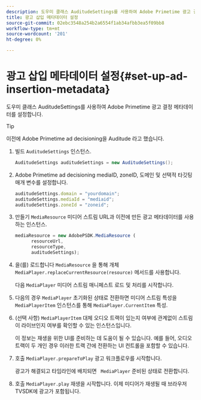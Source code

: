 ```yaml
---
description: 도우미 클래스 AuditudeSettings를 사용하여 Adobe Primetime 광고 결정 메타데이터를 설정합니다.
title: 광고 삽입 메타데이터 설정
source-git-commit: 02ebc3548a254b2a6554f1ab34afbb3ea5f09bb8
workflow-type: tm+mt
source-wordcount: '201'
ht-degree: 0%

---
```


# 광고 삽입 메타데이터 설정{#set-up-ad-insertion-metadata}

도우미 클래스 AuditudeSettings를 사용하여 Adobe Primetime 광고 결정 메타데이터를 설정합니다.

>[!TIP]
>
>이전에 Adobe Primetime ad decisioning을 Auditude 라고 했습니다.

1. 빌드 `AuditudeSettings` 인스턴스.

   ```java
   AuditudeSettings auditudeSettings = new AuditudeSettings();
   ```

1. Adobe Primetime ad decisioning mediaID, zoneID, 도메인 및 선택적 타깃팅 매개 변수를 설정합니다.

   ```js
   auditudeSettings.domain = "yourdomain"; 
   auditudeSettings.mediaId = "mediaid"; 
   auditudeSettings.zoneId = "zoneid";
   ```

1. 만들기 `MediaResource` 미디어 스트림 URL과 이전에 만든 광고 메타데이터를 사용하는 인스턴스.

   ```js
   mediaResource = new AdobePSDK.MediaResource ( 
         resourceUrl, 
         resourceType,  
         auditudeSettings);
   ```

1. 을(를) 로드합니다 `MediaResource` 을 통해 개체 `MediaPlayer.replaceCurrentResource(resource)` 메서드를 사용합니다.

   다음 `MediaPlayer` 미디어 스트림 매니페스트 로드 및 처리를 시작합니다.

1. 다음의 경우 `MediaPlayer` 초기화된 상태로 전환하면 미디어 스트림 특성을 `MediaPlayerItem` 인스턴스를 통해 `MediaPlayer.CurrentItem` 특성.
1. (선택 사항) `MediaPlayerItem` 대체 오디오 트랙이 있는지 여부에 관계없이 스트림이 라이브인지 여부를 확인할 수 있는 인스턴스입니다.

   이 정보는 재생을 위한 UI를 준비하는 데 도움이 될 수 있습니다. 예를 들어, 오디오 트랙이 두 개인 경우 이러한 트랙 간에 전환하는 UI 컨트롤을 포함할 수 있습니다.

1. 호출 `MediaPlayer.prepareToPlay` 광고 워크플로우를 시작합니다.

   광고가 해결되고 타임라인에 배치되면 `  MediaPlayer ` 준비된 상태로 전환합니다.
1. 호출 `MediaPlayer.play` 재생을 시작합니다.
이제 미디어가 재생될 때 브라우저 TVSDK에 광고가 포함됩니다.
